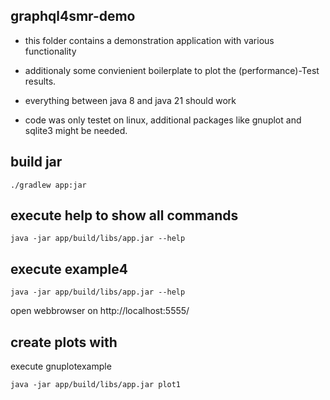 ## graphql4smr-demo

 - this folder contains a demonstration application with various functionality

 - additionaly some convienient boilerplate to plot the (performance)-Test results.

 - everything between java 8 and  java 21 should work

 - code was only testet on linux, additional packages like gnuplot and sqlite3 might be needed.


## build jar
```
./gradlew app:jar
```

## execute help to show all commands
```
java -jar app/build/libs/app.jar --help
```


## execute example4

```
java -jar app/build/libs/app.jar --help
```

open webbrowser on http://localhost:5555/

## create plots with
execute gnuplotexample
```
java -jar app/build/libs/app.jar plot1
```
